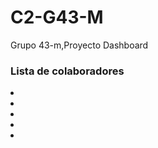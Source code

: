 # C2-G43-M
Grupo 43-m,Proyecto Dashboard

<h3>Lista de colaboradores</h3>
<li></li>
<li></li>
<li></li>
<li></li>
<li></li>
